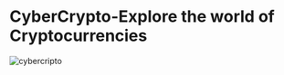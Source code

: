 # CyberCrypto-Explore the world of Cryptocurrencies



![cybercripto](https://user-images.githubusercontent.com/43388269/197384966-50918c0f-213f-4850-9289-654a04757c38.png)
